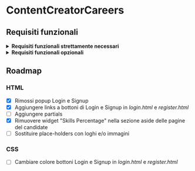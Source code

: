 # ContentCreatorCareers

## Requisiti funzionali
<details>
  <summary><b>Requisiti funzionali strettamente necessari</b></summary>
  
1. **Autenticazione e autorizzazione degli utenti**
   - **Registrazione utente:** Permettere agli utenti di creare account (flussi separati per creatori di contenuti e aziende).
   - **Login/Logout:** Funzionalità di login e logout sicure.
   - **Gestione delle password:** Funzionalità di reset e modifica della password.

2. **Profili utente**
   - **Profili dei creatori di contenuti:**
     - Dettagli personali
     - Portfolio (video, articoli, link ai social media)
     - Capacità e competenze
     - Caricare il curriculum vitae
   - **Profili aziendali:**
     - Informazioni sull'azienda
     - Storico degli annunci di lavoro
     - Dettagli di contatto

3. **Annunci di lavoro**
   - **Pubblicazione di offerte di lavoro:** Le aziende possono creare, modificare e cancellare gli annunci di lavoro.
   - **Ricerca delle offerte di lavoro:** I creatori di contenuti possono cercare le offerte di lavoro utilizzando vari filtri (ad esempio, tipo di lavoro, posizione, retribuzione, competenze richieste).
   - **Dettagli del lavoro:** Descrizioni dettagliate del lavoro, requisiti e procedure di candidatura.

4. **Gestione delle candidature**
   - **Candidatura:** I creatori di contenuti possono candidarsi agli annunci di lavoro direttamente attraverso la piattaforma.
   - **Tracciamento delle candidature:** Le aziende possono tracciare e gestire le candidature ricevute.

5. **Sistema di notifica**
   - **Notifiche via e-mail:** Per gli annunci di lavoro, gli aggiornamenti delle candidature e le visualizzazioni dei profili.
   - **Notifiche all'interno dell'app:** per messaggi, raccomandazioni di lavoro e aggiornamenti sullo stato delle candidature.

6. **Dashboard dell'amministratore**
   - **Gestione degli utenti:** Gli amministratori possono gestire gli account dei creatori di contenuti e delle aziende.
   - **Gestione degli annunci di lavoro:** Gli amministratori possono monitorare e gestire gli annunci di lavoro.
   - **Generazione di report:** Analisi degli annunci di lavoro, dell'attività degli utenti e dei tassi di candidatura.
</details>

<details>
  <summary><b>Requisiti funzionali opzionali</b></summary>
  
1. **Ricerca avanzata e matching**
   - **Raccomandazioni di lavoro:** Raccomandazioni di lavoro personalizzate basate sui dettagli del profilo e sull'attività.
   - **Ricerche e avvisi salvati:** Gli utenti possono salvare le ricerche e impostare avvisi per le nuove offerte di lavoro.

2. **Caratteristiche sociali**
   - **Networking:** Permettono agli utenti di seguirsi a vicenda, di connettersi e di inviare messaggi all'interno della piattaforma.
   - **Feed di attività:** Un feed in cui gli utenti possono condividere aggiornamenti, articoli o risultati.
   - **Sostegno:** Gli utenti possono approvare le proprie competenze e lasciare raccomandazioni reciproche.

3. **Contenuti e risorse**
   - **Sezione blog/articoli:** Contenuti didattici, notizie sul settore e suggerimenti per i creatori di contenuti.
   - **Webinar/Workshops:** Integrazione per ospitare o linkare webinar e workshop relativi al settore.

4. **Caratteristiche aziendali avanzate**
   - **Employer Branding:** Permette alle aziende di migliorare il proprio profilo con video, foto e storie di successo.
   - **Recensioni sulle aziende:** I creatori di contenuti possono lasciare recensioni e valutazioni sulle aziende.

5. **Caratteristiche di monetizzazione**
   - **Elenco premium:** Offre opzioni di pubblicazione di offerte di lavoro premium per una migliore visibilità.
   - **Piani di abbonamento:** Diversi livelli di abbonamento per ulteriori funzionalità e visibilità.

6. **Analitica per gli utenti**
   - **Visioni del profilo:** Informazioni su chi ha visualizzato il proprio profilo.
   - **Approfondimenti sulle applicazioni:** Dati sul numero di candidature visualizzate, selezionate o rifiutate.

7. **Integrazioni**
   - **Integrazione con i social media:** Permette ai creatori di contenuti di collegare i loro account sui social media.
   - **Schede di lavoro di terze parti:** Integrazione con altre bacheche di annunci di lavoro per ottenere una portata più ampia.
   - **Gateway di pagamento:** Per piani di abbonamento e funzionalità premium.
</details>

## Roadmap
### HTML
- [x] Rimossi popup Login e Signup
- [X] Aggiungere links a bottoni di Login e Signup in *login.html* e *register.html*
- [ ] Aggiungere partials
- [X] Rimuovere widget "Skills Percentage" nella sezione aside delle pagine del candidate
- [ ] Sostituire place-holders con loghi e/o immagini
### CSS
- [ ] Cambiare colore bottoni Login e Signup in *login.html* e *register.html*
